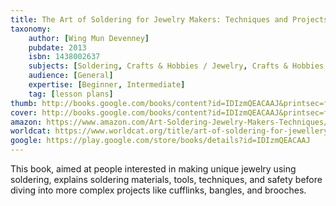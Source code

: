 ```yaml
---
title: The Art of Soldering for Jewelry Makers: Techniques and Projects
taxonomy:
	author: [Wing Mun Devenney]
	pubdate: 2013
	isbn: 1438002637
	subjects: [Soldering, Crafts & Hobbies / Jewelry, Crafts & Hobbies / Metal Work]
	audience: [General]
	expertise: [Beginner, Intermediate]
	tag: [lesson plans]
thumb: http://books.google.com/books/content?id=IDIzmQEACAAJ&printsec=frontcover&img=1&zoom=1&imgtk=AFLRE710yl44C8YxM08BNbLUyk9Nm_PGPDIBBrdameFI9p4LrdpfJUSiMH2gZ1PlVKNcvTXdP_QzXbSfi7NoMfy_CSoOvixtQPpXqWCoRw2ek3vmXH4S1mWOcyrVZTKbmRxzXwEhodQV&source=gbs_api
cover: http://books.google.com/books/content?id=IDIzmQEACAAJ&printsec=frontcover&img=1&zoom=1&imgtk=AFLRE710yl44C8YxM08BNbLUyk9Nm_PGPDIBBrdameFI9p4LrdpfJUSiMH2gZ1PlVKNcvTXdP_QzXbSfi7NoMfy_CSoOvixtQPpXqWCoRw2ek3vmXH4S1mWOcyrVZTKbmRxzXwEhodQV&source=gbs_api
amazon: https://www.amazon.com/Art-Soldering-Jewelry-Makers-Techniques/dp/1438002637/ref=sr_1_1?keywords=The+art+of+soldering+for+jewelry+makers+%3A+techniques+and+projects&qid=1575301417&sr=8-1
worldcat: https://www.worldcat.org/title/art-of-soldering-for-jewellery-makers-techniques-and-projects/oclc/861725457&referer=brief_results
google: https://play.google.com/store/books/details?id=IDIzmQEACAAJ
---
```

This book, aimed at people interested in making unique jewelry using soldering,  explains soldering materials, tools, techniques, and safety before diving into more complex projects like cufflinks, bangles, and brooches.